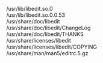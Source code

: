/usr/lib/libedit.so.0  
/usr/lib/libedit.so.0.0.53  
/usr/share/doc/libedit  
/usr/share/doc/libedit/ChangeLog  
/usr/share/doc/libedit/THANKS  
/usr/share/licenses/libedit  
/usr/share/licenses/libedit/COPYING  
/usr/share/man/man5/editrc.5.gz  

